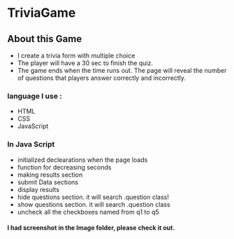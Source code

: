 # TriviaGame

## About this Game

*  I create a trivia form with multiple choice
* The player will have a 30 sec  to finish the quiz.
* The game ends when the time runs out. The page will reveal the number of questions that players answer correctly and incorrectly.

### language I use :
* HTML
* CSS
* JavaScript

### In Java Script

* initialized declearations when the page loads
* function for decreasing seconds
*  making results section
* submit Data sections
* display results
* hide questions section. it will search .question class!
* show  questions section. it will search .question class
* uncheck all the checkboxes named from q1 to q5

#### I had screenshot in the Image folder, please check it out.
